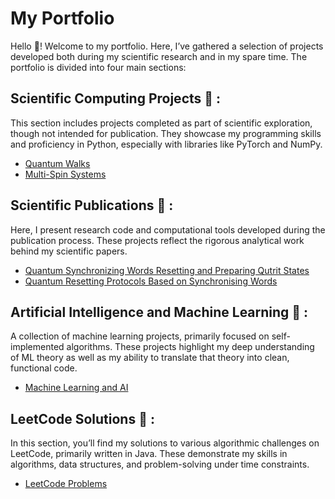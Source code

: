 # My Portfolio 
Hello :wave:! Welcome to my portfolio. Here, I’ve gathered a selection of projects developed both during my scientific research and in my spare time. The portfolio is divided into four main sections:
## <b>Scientific Computing Projects</b> :microscope: :
This section includes projects completed as part of scientific exploration, though not intended for publication. They showcase my programming skills and proficiency in Python, especially with libraries like PyTorch and NumPy.
- <a href = "https://github.com/JedrekSt/Quantum_Random_Walks" target="_blank"> Quantum Walks </a>
- <a href = "https://github.com/JedrekSt/PhaseTransitions/tree/main" target="_blank">Multi-Spin Systems </a>
## <b> Scientific Publications </b> :bookmark_tabs: :
Here, I present research code and computational tools developed during the publication process. These projects reflect the rigorous analytical work behind my scientific papers.
- <a href = "https://github.com/JedrekSt/Quantum-Synchronizing-Words-Resetting-and-Preparing-Qutrit-States" target = "_blank"> Quantum Synchronizing Words Resetting and Preparing Qutrit States </a>
- <a href = "https://github.com/JedrekSt/Quantum_Synchronization_Protocol" target = "_blank"> Quantum Resetting Protocols Based on Synchronising Words </a>
## <b> Artificial Intelligence and Machine Learning </b> :robot: :
A collection of machine learning projects, primarily focused on self-implemented algorithms. These projects highlight my deep understanding of ML theory as well as my ability to translate that theory into clean, functional code.
- <a href = "https://github.com/JedrekSt/MachineLearning_and_AI_projects" target = "_blank"> Machine Learning and AI </a>
## <b> LeetCode Solutions </b> :jigsaw: :
In this section, you’ll find my solutions to various algorithmic challenges on LeetCode, primarily written in Java. These demonstrate my skills in algorithms, data structures, and problem-solving under time constraints.
- <a href = "https://github.com/JedrekSt/LeetCodeSolutions" target = "_blank"> LeetCode Problems </a>
